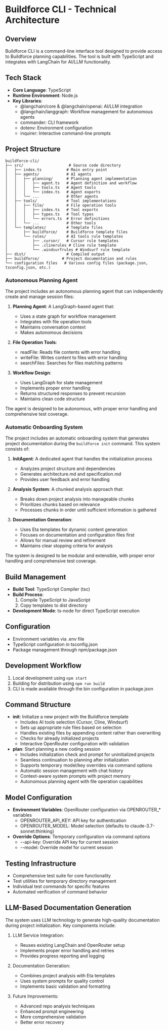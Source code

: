 # Buildforce CLI - Technical Architecture

## Overview

Buildforce CLI is a command-line interface tool designed to provide access to Buildforce planning capabilities. The tool is built with TypeScript and integrates with LangChain for AI/LLM functionality.

## Tech Stack

- **Core Language**: TypeScript
- **Runtime Environment**: Node.js
- **Key Libraries**:
  - @langchain/core & @langchain/openai: AI/LLM integration
  - @langchain/langgraph: Workflow management for autonomous agents
  - commander: CLI framework
  - dotenv: Environment configuration
  - inquirer: Interactive command-line prompts

## Project Structure

```
buildforce-cli/
├── src/                    # Source code directory
│   ├── index.ts           # Main entry point
│   ├── agents/            # AI agents
│   │   ├── planning/      # Planning agent implementation
│   │   │   ├── agent.ts   # Agent definition and workflow
│   │   │   ├── tools.ts   # Agent tools
│   │   │   └── index.ts   # Agent exports
│   │   └── ...            # Other agents
│   ├── tools/             # Tool implementations
│   │   ├── file/          # File operation tools
│   │   │   ├── index.ts   # Tool exports
│   │   │   ├── types.ts   # Tool types
│   │   │   └── errors.ts  # Error definitions
│   │   └── ...            # Other tools
│   └── templates/         # Template files
│       ├── buildforce/    # Buildforce template files
│       └── rules/         # AI tools rule templates
│           ├── .cursor/   # Cursor rule templates
│           ├── .clinerules # Cline rule template
│           └── .windsurfrules # Windsurf rule template
├── dist/                  # Compiled output
├── buildforce/          # Project documentation and rules
└── configuration files   # Various config files (package.json, tsconfig.json, etc.)
```

### Autonomous Planning Agent

The project includes an autonomous planning agent that can independently create and manage session files:

1. **Planning Agent**: A LangGraph-based agent that:

   - Uses a state graph for workflow management
   - Integrates with file operation tools
   - Maintains conversation context
   - Makes autonomous decisions

2. **File Operation Tools**:

   - readFile: Reads file contents with error handling
   - writeFile: Writes content to files with error handling
   - searchFiles: Searches for files matching patterns

3. **Workflow Design**:
   - Uses LangGraph for state management
   - Implements proper error handling
   - Returns structured responses to prevent recursion
   - Maintains clean code structure

The agent is designed to be autonomous, with proper error handling and comprehensive test coverage.

### Automatic Onboarding System

The project includes an automatic onboarding system that generates project documentation during the `buildforce init` command. This system consists of:

1. **InitAgent**: A dedicated agent that handles the initialization process

   - Analyzes project structure and dependencies
   - Generates architecture.md and specification.md
   - Provides user feedback and error handling

2. **Analysis System**: A chunked analysis approach that:

   - Breaks down project analysis into manageable chunks
   - Prioritizes chunks based on relevance
   - Processes chunks in order until sufficient information is gathered

3. **Documentation Generation**:
   - Uses Eta templates for dynamic content generation
   - Focuses on documentation and configuration files first
   - Allows for manual review and refinement
   - Maintains clear stopping criteria for analysis

The system is designed to be modular and extensible, with proper error handling and comprehensive test coverage.

## Build Management

- **Build Tool**: TypeScript Compiler (tsc)
- **Build Process**:
  1. Compile TypeScript to JavaScript
  2. Copy templates to dist directory
- **Development Mode**: ts-node for direct TypeScript execution

## Configuration

- Environment variables via .env file
- TypeScript configuration in tsconfig.json
- Package management through npm/package.json

## Development Workflow

1. Local development using `npm start`
2. Building for distribution using `npm run build`
3. CLI is made available through the bin configuration in package.json

## Command Structure

- **init**: Initialize a new project with the Buildforce template
  - Includes AI tools selection (Cursor, Cline, Windsurf)
  - Sets up appropriate rule files based on selection
  - Handles existing files by appending content rather than overwriting
  - Checks for already initialized projects
  - Interactive OpenRouter configuration with validation
- **plan**: Start planning a new coding session
  - Includes initialization check and prompt for uninitialized projects
  - Seamless continuation to planning after initialization
  - Supports temporary model/key overrides via command options
  - Automatic session management with chat history
  - Context-aware system prompts with project memory
  - Autonomous planning agent with file operation capabilities

## Model Configuration

- **Environment Variables**: OpenRouter configuration via OPENROUTER\_\* variables
  - OPENROUTER_API_KEY: API key for authentication
  - OPENROUTER_MODEL: Model selection (defaults to claude-3.7-sonnet:thinking)
- **Override Options**: Temporary configuration via command options
  - --api-key: Override API key for current session
  - --model: Override model for current session

## Testing Infrastructure

- Comprehensive test suite for core functionality
- Test utilities for temporary directory management
- Individual test commands for specific features
- Automated verification of command behavior

## LLM-Based Documentation Generation

The system uses LLM technology to generate high-quality documentation during project initialization. Key components include:

1. LLM Service Integration:

   - Reuses existing LangChain and OpenRouter setup
   - Implements proper error handling and retries
   - Provides progress reporting and logging

2. Documentation Generation:

   - Combines project analysis with Eta templates
   - Uses system prompts for quality control
   - Implements basic validation and formatting

3. Future Improvements:
   - Advanced repo analysis techniques
   - Enhanced prompt engineering
   - More comprehensive validation
   - Better error recovery
